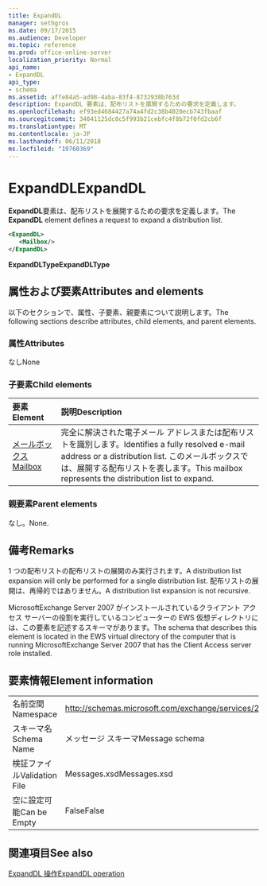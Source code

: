 ```yaml
---
title: ExpandDL
manager: sethgros
ms.date: 09/17/2015
ms.audience: Developer
ms.topic: reference
ms.prod: office-online-server
localization_priority: Normal
api_name:
- ExpandDL
api_type:
- schema
ms.assetid: affe84a5-ad98-4aba-83f4-8732938b763d
description: ExpandDL 要素は、配布リストを展開するための要求を定義します。
ms.openlocfilehash: ef93ed4684427a74a4fd2c38b4020ecb743fbaaf
ms.sourcegitcommit: 34041125dc8c5f993b21cebfc4f8b72f0fd2cb6f
ms.translationtype: MT
ms.contentlocale: ja-JP
ms.lasthandoff: 06/11/2018
ms.locfileid: "19760369"
---
```

# <a name="expanddl"></a><span data-ttu-id="c2932-103">ExpandDL</span><span class="sxs-lookup"><span data-stu-id="c2932-103">ExpandDL</span></span>

<span data-ttu-id="c2932-104">**ExpandDL**要素は、配布リストを展開するための要求を定義します。</span><span class="sxs-lookup"><span data-stu-id="c2932-104">The **ExpandDL** element defines a request to expand a distribution list.</span></span> 
  
```xml
<ExpandDL>
   <Mailbox/>
</ExpandDL>
```

 <span data-ttu-id="c2932-105">**ExpandDLType**</span><span class="sxs-lookup"><span data-stu-id="c2932-105">**ExpandDLType**</span></span>
## <a name="attributes-and-elements"></a><span data-ttu-id="c2932-106">属性および要素</span><span class="sxs-lookup"><span data-stu-id="c2932-106">Attributes and elements</span></span>

<span data-ttu-id="c2932-107">以下のセクションで、属性、子要素、親要素について説明します。</span><span class="sxs-lookup"><span data-stu-id="c2932-107">The following sections describe attributes, child elements, and parent elements.</span></span>
  
### <a name="attributes"></a><span data-ttu-id="c2932-108">属性</span><span class="sxs-lookup"><span data-stu-id="c2932-108">Attributes</span></span>

<span data-ttu-id="c2932-109">なし</span><span class="sxs-lookup"><span data-stu-id="c2932-109">None</span></span>
  
### <a name="child-elements"></a><span data-ttu-id="c2932-110">子要素</span><span class="sxs-lookup"><span data-stu-id="c2932-110">Child elements</span></span>

|<span data-ttu-id="c2932-111">**要素**</span><span class="sxs-lookup"><span data-stu-id="c2932-111">**Element**</span></span>|<span data-ttu-id="c2932-112">**説明**</span><span class="sxs-lookup"><span data-stu-id="c2932-112">**Description**</span></span>|
|:-----|:-----|
|[<span data-ttu-id="c2932-113">メールボックス</span><span class="sxs-lookup"><span data-stu-id="c2932-113">Mailbox</span></span>](mailbox.md) <br/> |<span data-ttu-id="c2932-114">完全に解決された電子メール アドレスまたは配布リストを識別します。</span><span class="sxs-lookup"><span data-stu-id="c2932-114">Identifies a fully resolved e-mail address or a distribution list.</span></span> <span data-ttu-id="c2932-115">このメールボックスでは、展開する配布リストを表します。</span><span class="sxs-lookup"><span data-stu-id="c2932-115">This mailbox represents the distribution list to expand.</span></span>  <br/> |
   
### <a name="parent-elements"></a><span data-ttu-id="c2932-116">親要素</span><span class="sxs-lookup"><span data-stu-id="c2932-116">Parent elements</span></span>

<span data-ttu-id="c2932-117">なし。</span><span class="sxs-lookup"><span data-stu-id="c2932-117">None.</span></span>
  
## <a name="remarks"></a><span data-ttu-id="c2932-118">備考</span><span class="sxs-lookup"><span data-stu-id="c2932-118">Remarks</span></span>

<span data-ttu-id="c2932-119">1 つの配布リストの配布リストの展開のみ実行されます。</span><span class="sxs-lookup"><span data-stu-id="c2932-119">A distribution list expansion will only be performed for a single distribution list.</span></span> <span data-ttu-id="c2932-120">配布リストの展開は、再帰的ではありません。</span><span class="sxs-lookup"><span data-stu-id="c2932-120">A distribution list expansion is not recursive.</span></span>
  
<span data-ttu-id="c2932-121">MicrosoftExchange Server 2007 がインストールされているクライアント アクセス サーバーの役割を実行しているコンピューターの EWS 仮想ディレクトリには、この要素を記述するスキーマがあります。</span><span class="sxs-lookup"><span data-stu-id="c2932-121">The schema that describes this element is located in the EWS virtual directory of the computer that is running MicrosoftExchange Server 2007 that has the Client Access server role installed.</span></span>
  
## <a name="element-information"></a><span data-ttu-id="c2932-122">要素情報</span><span class="sxs-lookup"><span data-stu-id="c2932-122">Element information</span></span>

|||
|:-----|:-----|
|<span data-ttu-id="c2932-123">名前空間</span><span class="sxs-lookup"><span data-stu-id="c2932-123">Namespace</span></span>  <br/> |http://schemas.microsoft.com/exchange/services/2006/messages  <br/> |
|<span data-ttu-id="c2932-124">スキーマ名</span><span class="sxs-lookup"><span data-stu-id="c2932-124">Schema Name</span></span>  <br/> |<span data-ttu-id="c2932-125">メッセージ スキーマ</span><span class="sxs-lookup"><span data-stu-id="c2932-125">Message schema</span></span>  <br/> |
|<span data-ttu-id="c2932-126">検証ファイル</span><span class="sxs-lookup"><span data-stu-id="c2932-126">Validation File</span></span>  <br/> |<span data-ttu-id="c2932-127">Messages.xsd</span><span class="sxs-lookup"><span data-stu-id="c2932-127">Messages.xsd</span></span>  <br/> |
|<span data-ttu-id="c2932-128">空に設定可能</span><span class="sxs-lookup"><span data-stu-id="c2932-128">Can be Empty</span></span>  <br/> |<span data-ttu-id="c2932-129">False</span><span class="sxs-lookup"><span data-stu-id="c2932-129">False</span></span>  <br/> |
   
## <a name="see-also"></a><span data-ttu-id="c2932-130">関連項目</span><span class="sxs-lookup"><span data-stu-id="c2932-130">See also</span></span>



[<span data-ttu-id="c2932-131">ExpandDL 操作</span><span class="sxs-lookup"><span data-stu-id="c2932-131">ExpandDL operation</span></span>](expanddl-operation.md)

